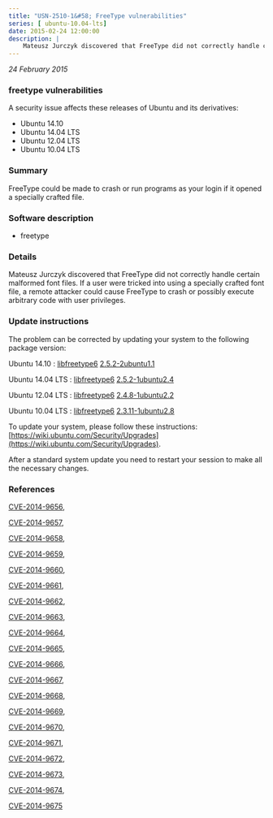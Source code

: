 ```yaml
---
title: "USN-2510-1&#58; FreeType vulnerabilities"
series: [ ubuntu-10.04-lts]
date: 2015-02-24 12:00:00
description: |
    Mateusz Jurczyk discovered that FreeType did not correctly handle certain malformed font files. If a user were tricked into using a specially crafted font file, a remote attacker could cause FreeType to crash or possibly execute arbitrary code with user privileges. 
--- 
```

 
 

*24 February 2015*

### freetype vulnerabilities

A security issue affects these releases of Ubuntu and its derivatives:

* Ubuntu 14.10
* Ubuntu 14.04 LTS
* Ubuntu 12.04 LTS
* Ubuntu 10.04 LTS

### Summary

FreeType could be made to crash or run programs as your login if it opened a specially crafted file.

### Software description

* freetype 

### Details

Mateusz Jurczyk discovered that FreeType did not correctly handle certain malformed font files. If a user were tricked into using a specially crafted font file, a remote attacker could cause FreeType to crash or possibly execute arbitrary code with user privileges. 

### Update instructions

The problem can be corrected by updating your system to the following package version:

Ubuntu 14.10
 : [libfreetype6](https://launchpad.net/ubuntu/+source/freetype) <span> [2.5.2-2ubuntu1.1](https://launchpad.net/ubuntu/+source/freetype/2.5.2-2ubuntu1.1) </span> 

Ubuntu 14.04 LTS
 : [libfreetype6](https://launchpad.net/ubuntu/+source/freetype) <span> [2.5.2-1ubuntu2.4](https://launchpad.net/ubuntu/+source/freetype/2.5.2-1ubuntu2.4) </span> 

Ubuntu 12.04 LTS
 : [libfreetype6](https://launchpad.net/ubuntu/+source/freetype) <span> [2.4.8-1ubuntu2.2](https://launchpad.net/ubuntu/+source/freetype/2.4.8-1ubuntu2.2) </span> 

Ubuntu 10.04 LTS
 : [libfreetype6](https://launchpad.net/ubuntu/+source/freetype) <span> [2.3.11-1ubuntu2.8](https://launchpad.net/ubuntu/+source/freetype/2.3.11-1ubuntu2.8) </span> 

To update your system, please follow these instructions: [https://wiki.ubuntu.com/Security/Upgrades](https://wiki.ubuntu.com/Security/Upgrades).

After a standard system update you need to restart your session to make all the necessary changes. 

### References

 
 [CVE-2014-9656](http://people.ubuntu.com/~ubuntu-security/cve/CVE-2014-9656), 

 [CVE-2014-9657](http://people.ubuntu.com/~ubuntu-security/cve/CVE-2014-9657), 

 [CVE-2014-9658](http://people.ubuntu.com/~ubuntu-security/cve/CVE-2014-9658), 

 [CVE-2014-9659](http://people.ubuntu.com/~ubuntu-security/cve/CVE-2014-9659), 

 [CVE-2014-9660](http://people.ubuntu.com/~ubuntu-security/cve/CVE-2014-9660), 

 [CVE-2014-9661](http://people.ubuntu.com/~ubuntu-security/cve/CVE-2014-9661), 

 [CVE-2014-9662](http://people.ubuntu.com/~ubuntu-security/cve/CVE-2014-9662), 

 [CVE-2014-9663](http://people.ubuntu.com/~ubuntu-security/cve/CVE-2014-9663), 

 [CVE-2014-9664](http://people.ubuntu.com/~ubuntu-security/cve/CVE-2014-9664), 

 [CVE-2014-9665](http://people.ubuntu.com/~ubuntu-security/cve/CVE-2014-9665), 

 [CVE-2014-9666](http://people.ubuntu.com/~ubuntu-security/cve/CVE-2014-9666), 

 [CVE-2014-9667](http://people.ubuntu.com/~ubuntu-security/cve/CVE-2014-9667), 

 [CVE-2014-9668](http://people.ubuntu.com/~ubuntu-security/cve/CVE-2014-9668), 

 [CVE-2014-9669](http://people.ubuntu.com/~ubuntu-security/cve/CVE-2014-9669), 

 [CVE-2014-9670](http://people.ubuntu.com/~ubuntu-security/cve/CVE-2014-9670), 

 [CVE-2014-9671](http://people.ubuntu.com/~ubuntu-security/cve/CVE-2014-9671), 

 [CVE-2014-9672](http://people.ubuntu.com/~ubuntu-security/cve/CVE-2014-9672), 

 [CVE-2014-9673](http://people.ubuntu.com/~ubuntu-security/cve/CVE-2014-9673), 

 [CVE-2014-9674](http://people.ubuntu.com/~ubuntu-security/cve/CVE-2014-9674), 

 [CVE-2014-9675](http://people.ubuntu.com/~ubuntu-security/cve/CVE-2014-9675)
 


